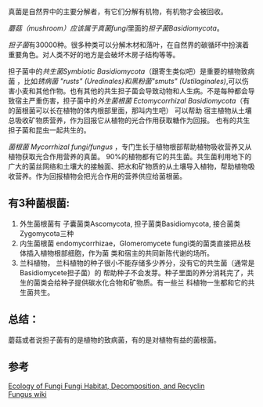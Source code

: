 真菌是自然界中的主要分解者，有它们分解有机物，有机物才会被回收。   


*蘑菇（mushroom）*应该属于*真菌fungi*里面的*担子菌Basidiomycota*。   


*担子菌*有30000种。很多种类可以分解木材和落叶，在自然界的碳循环中扮演着重要角色。对人类不好的地方是会破坏木房子结构等等。   


担子菌中的*共生菌Symbiotic Basidiomycota*（跟寄生类似吧）是重要的植物致病菌 ，比如*锈病菌 "rusts" (Uredinales)*和*黑粉菌"smuts" (Ustilaginales)*,可以伤害小麦和其他作物。也有其他的共生担子菌会导致动物和人生病。不是每种都会导致宿主严重伤害，担子菌中的*外生菌根菌 Ectomycorrhizal Basidiomycota*（有的菌根菌可以长在植物的体内根部里面，那叫内生吧） 可以帮助 宿主植物从土壤总吸收矿物质营养，作为回报它从植物的光合作用获取糖作为回报。
也有的共生担子菌和昆虫一起共生的。   


*菌根菌 Mycorrhizal fungi/fungus*  ，专门生长于植物根部帮助植物吸收营养又从植物获取光合作用营养的真菌。 90%的植物都有它的共生菌。共生菌利用地下的广大的菌丝网络和土壤大的接触面、把水和矿物质的从土壤导入植物，帮助植物吸收营养。作为回报植物会把光合作用的营养供应给菌根菌。   

有3种菌根菌:
-----------
1. 外生菌根菌有 子囊菌类Ascomycota, 担子菌类Basidiomycota,  接合菌类Zygomycota三种    
2. 内生菌根菌 endomycorrhizae，Glomeromycete fungi类的菌类直接把丛枝体插入植物根部细胞，作为菌   类和宿主的共同新陈代谢的场所。   
3. 兰科植物， 兰科植物的种子很小不能存储多少养分，没有它的共生菌（通常是Basidiomycete担子菌）的   帮助种子不会发芽。种子里面的养分消耗完了，共生的菌类会给种子提供碳水化合物和矿物质。有一些兰   科植物一生都和它的共生菌共生。   

总结：
-----
蘑菇或者说担子菌有的是植物的致病菌，有的是对植物有益的菌根菌。


参考
----
[Ecology of Fungi Fungi Habitat, Decomposition, and Recyclin](https://courses.lumenlearning.com/boundless-biology/chapter/ecology-of-fungi/)    
[Fungus wiki](https://en.wikipedia.org/wiki/Fungus)
